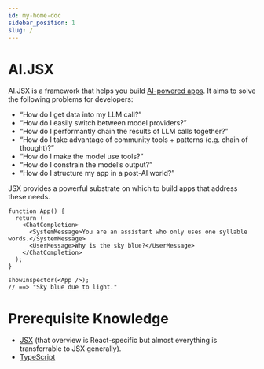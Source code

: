 ```yaml
---
id: my-home-doc
sidebar_position: 1
slug: /
---
```


# AI.JSX

AI.JSX is a framework that helps you build [AI-powered apps](./guides/brand-new.md). It aims to solve the following problems for developers:

- “How do I get data into my LLM call?”
- “How do I easily switch between model providers?”
- “How do I performantly chain the results of LLM calls together?”
- “How do I take advantage of community tools + patterns (e.g. chain of thought)?”
- “How do I make the model use tools?”
- “How do I constrain the model’s output?”
- “How do I structure my app in a post-AI world?”

JSX provides a powerful substrate on which to build apps that address these needs.

```tsx
function App() {
  return (
    <ChatCompletion>
      <SystemMessage>You are an assistant who only uses one syllable words.</SystemMessage>
      <UserMessage>Why is the sky blue?</UserMessage>
    </ChatCompletion>
  );
}

showInspector(<App />);
// ==> "Sky blue due to light."
```

# Prerequisite Knowledge

- [JSX](https://www.patterns.dev/posts/reactjs) (that overview is React-specific but almost everything is transferrable to JSX generally).
- [TypeScript](https://www.typescriptlang.org/)
